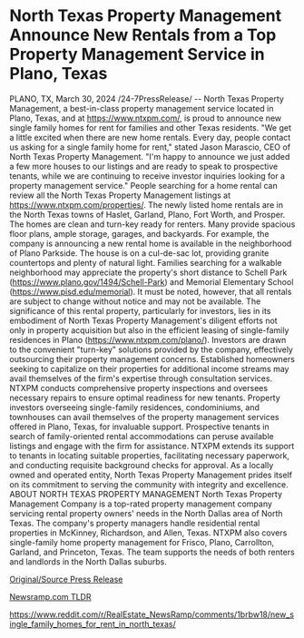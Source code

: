 # North Texas Property Management Announce New Rentals from a Top Property Management Service in Plano, Texas

PLANO, TX, March 30, 2024 /24-7PressRelease/ -- North Texas Property Management, a best-in-class property management service located in Plano, Texas, and at https://www.ntxpm.com/, is proud to announce new single family homes for rent for families and other Texas residents.  "We get a little excited when there are new home rentals. Every day, people contact us asking for a single family home for rent," stated Jason Marascio, CEO of North Texas Property Management. "I'm happy to announce we just added a few more houses to our listings and are ready to speak to prospective tenants, while we are continuing to receive investor inquiries looking for a property management service."  People searching for a home rental can review all the North Texas Property Management listings at https://www.ntxpm.com/properties/. The newly listed home rentals are in the North Texas towns of Haslet, Garland, Plano, Fort Worth, and Prosper. The homes are clean and turn-key ready for renters. Many provide spacious floor plans, ample storage, garages, and backyards. For example, the company is announcing a new rental home is available in the neighborhood of Plano Parkside. The house is on a cul-de-sac lot, providing granite countertops and plenty of natural light. Families searching for a walkable neighborhood may appreciate the property's short distance to Schell Park (https://www.plano.gov/1494/Schell-Park) and Memorial Elementary School (https://www.pisd.edu/memorial). It must be noted, however, that all rentals are subject to change without notice and may not be available.  The significance of this rental property, particularly for investors, lies in its embodiment of North Texas Property Management's diligent efforts not only in property acquisition but also in the efficient leasing of single-family residences in Plano (https://www.ntxpm.com/plano/). Investors are drawn to the convenient "turn-key" solutions provided by the company, effectively outsourcing their property management concerns. Established homeowners seeking to capitalize on their properties for additional income streams may avail themselves of the firm's expertise through consultation services. NTXPM conducts comprehensive property inspections and oversees necessary repairs to ensure optimal readiness for new tenants. Property investors overseeing single-family residences, condominiums, and townhouses can avail themselves of the property management services offered in Plano, Texas, for invaluable support. Prospective tenants in search of family-oriented rental accommodations can peruse available listings and engage with the firm for assistance.  NTXPM extends its support to tenants in locating suitable properties, facilitating necessary paperwork, and conducting requisite background checks for approval. As a locally owned and operated entity, North Texas Property Management prides itself on its commitment to serving the community with integrity and excellence.  ABOUT NORTH TEXAS PROPERTY MANAGEMENT  North Texas Property Management Company is a top-rated property management company servicing rental property owners' needs in the North Dallas area of North Texas. The company's property managers handle residential rental properties in McKinney, Richardson, and Allen, Texas. NTXPM also covers single-family home property management for Frisco, Plano, Carrollton, Garland, and Princeton, Texas. The team supports the needs of both renters and landlords in the North Dallas suburbs. 

[Original/Source Press Release](https://www.24-7pressrelease.com/press-release/509672/north-texas-property-management-announce-new-rentals-from-a-top-property-management-service-in-plano-texas)
                    

[Newsramp.com TLDR](None) 

https://www.reddit.com/r/RealEstate_NewsRamp/comments/1brbw18/new_single_family_homes_for_rent_in_north_texas/